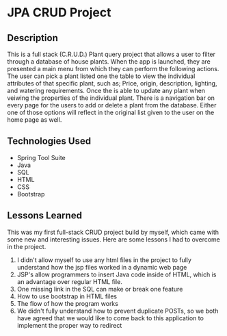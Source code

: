 <h1>JPA CRUD Project </h1>


<h2>Description </h2>

This is a full stack (C.R.U.D.) Plant query project that allows a user to filter through a database of house plants. When the app is launched, they are presented a main menu from which they can perform the following actions. The user can pick a plant listed one the table to view the individual attributes of that specific plant, such as; Price, origin, description, lighting, and watering requirements. Once the is able to update any plant when veiwing the properties of the individual plant. There is a navigation bar on every page for the users to add or delete a plant from the database. Either one of those options will reflect in the original list given to the user on the home page as well.


<h2>Technologies Used</h2>

<ul>
<li>Spring Tool Suite</li>
<li>Java</li>
<li>SQL</li>
<li>HTML</li>
<li>CSS</li>
<li>Bootstrap</li>
</ul>

<h2>Lessons Learned</h2>
This was my first full-stack CRUD project build by myself, which came with some new and interesting issues. Here are some lessons I had to overcome in the project. 

<ol>
<li>I didn't allow myself to use any html files in the project to fully understand how the jsp files worked in a dynamic web page</li>

<li>JSP's allow programmers to insert Java code inside of HTML, which is an advantage over regular HTML file.</li>
<li>One missing link in the SQL can make or break one feature</li>
<li>How to use bootstrap in HTML files</li>
<li>The flow of how the program works  </li>
<li>We didn't fully understand how to prevent duplicate POSTs, so we both have agreed that we would like to come back to this application to implement the proper way to redirect</li>
</ol>
